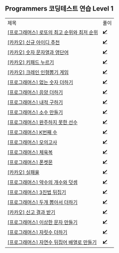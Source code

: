 ## Programmers 코딩테스트 연습 Level 1
<div align="center">
    <table>
        <tr>
            <td>제목</td>
            <td>풀이</td>
        </tr>
        <tr>
            <td><a href="https://programmers.co.kr/learn/courses/30/lessons/77484">[프로그래머스] 로또의 최고 순위와 최저 순위</a></td>
            <td><a href="https://github.com/sieukim/algorithm-programmers/blob/master/level1/ex01.js">✔️</a></td>
        </tr>
        <tr>
            <td><a href="https://programmers.co.kr/learn/courses/30/lessons/72410">[카카오] 신규 아이디 추천</a></td>
            <td><a href="https://github.com/sieukim/algorithm-programmers/blob/master/level1/ex02.js">✔️</a></td>
        </tr>
        <tr>
            <td><a href="https://programmers.co.kr/learn/courses/30/lessons/81301">[카카오] 숫자 문자열과 영단어</a></td>
            <td><a href="https://github.com/sieukim/algorithm-programmers/blob/master/level1/ex03.js">✔️</a></td>
        </tr>
        <tr>
            <td><a href="https://programmers.co.kr/learn/courses/30/lessons/67256">[카카오] 키패드 누르기</a></td>
            <td><a href="https://github.com/sieukim/algorithm-programmers/blob/master/level1/ex04.js">✔️</a></td>
        </tr>
        <tr>
            <td><a href="https://programmers.co.kr/learn/courses/30/lessons/64061">[카카오] 크레인 인형뽑기 게임</a></td>
            <td><a href="https://github.com/sieukim/algorithm-programmers/blob/master/level1/ex05.js">✔️</a></td>
        </tr>
        <tr>
            <td><a href="https://programmers.co.kr/learn/courses/30/lessons/86051">[프로그래머스] 없는 숫자 더하기</a></td>
            <td><a href="https://github.com/sieukim/algorithm-programmers/blob/master/level1/ex06.js">✔️</a></td>
        </tr>
        <tr>
            <td><a href="https://programmers.co.kr/learn/courses/30/lessons/76501">[프로그래머스] 음양 더하기</a></td>
            <td><a href="https://github.com/sieukim/algorithm-programmers/blob/master/level1/ex07.js">✔️</a></td>
        </tr>
        <tr>
            <td><a href="https://programmers.co.kr/learn/courses/30/lessons/70128">[프로그래머스] 내적 구하기</a></td>
            <td><a href="https://github.com/sieukim/algorithm-programmers/blob/master/level1/ex08.js">✔️</a></td>
        </tr>
        <tr>
            <td><a href="https://programmers.co.kr/learn/courses/30/lessons/12977">[프로그래머스] 소수 만들기</a></td>
            <td><a href="https://github.com/sieukim/algorithm-programmers/blob/master/level1/ex09.js">✔️</a></td>
        </tr>
        <tr>
            <td><a href="https://programmers.co.kr/learn/courses/30/lessons/42576">[프로그래머스] 완주하지 못한 선수</a></td>
            <td><a href="https://github.com/sieukim/algorithm-programmers/blob/master/level1/ex10.js">✔️</a></td>
        </tr>
        <tr>
            <td><a href="https://programmers.co.kr/learn/courses/30/lessons/42748">[프로그래머스] K번째 수</a></td>
            <td><a href="https://github.com/sieukim/algorithm-programmers/blob/master/level1/ex11.js">✔️</a></td>
        </tr>
        <tr>
            <td><a href="https://programmers.co.kr/learn/courses/30/lessons/42840">[프로그래머스] 모의고사</a></td>
            <td><a href="https://github.com/sieukim/algorithm-programmers/blob/master/level1/ex12.js">✔️</a></td>
        </tr>
        <tr>
            <td><a href="https://programmers.co.kr/learn/courses/30/lessons/42862">[프로그래머스] 체육복</a></td>
            <td><a href="https://github.com/sieukim/algorithm-programmers/blob/master/level1/ex13.js">✔️</a></td>
        </tr>
        <tr>
            <td><a href="https://programmers.co.kr/learn/courses/30/lessons/1845">[프로그래머스] 폰켓몬</a></td>
            <td><a href="https://github.com/sieukim/algorithm-programmers/blob/master/level1/ex14.js">✔️</a></td>
        </tr>
        <tr>
            <td><a href="https://programmers.co.kr/learn/courses/30/lessons/42889">[카카오] 실패율</a></td>
            <td><a href="https://github.com/sieukim/algorithm-programmers/blob/master/level1/ex15.js">✔️</a></td>
        </tr>
        <tr>
            <td><a href="https://programmers.co.kr/learn/courses/30/lessons/77884">[프로그래머스] 약수의 개수와 덧셈</a></td>
            <td><a href="https://github.com/sieukim/algorithm-programmers/blob/master/level1/ex16.js">✔️</a></td>
        </tr>
        <tr>
            <td><a href="https://programmers.co.kr/learn/courses/30/lessons/68935">[프로그래머스] 3진법 뒤집기</a></td>
            <td><a href="https://github.com/sieukim/algorithm-programmers/blob/master/level1/ex17.js">✔️</a></td>
        </tr>
        <tr>
            <td><a href="https://programmers.co.kr/learn/courses/30/lessons/68644">[프로그래머스] 두개 뽑아서 더하기</a></td>
            <td><a href="https://github.com/sieukim/algorithm-programmers/blob/master/level1/ex18.js">✔️</a></td>
        </tr>
        <tr>
            <td><a href="https://programmers.co.kr/learn/courses/30/lessons/92334">[카카오] 신고 결과 받기</a></td>
            <td><a href="https://github.com/sieukim/algorithm-programmers/blob/master/level1/ex19.js">✔️</a></td>
        </tr>
        <tr>
            <td><a href="https://programmers.co.kr/learn/courses/30/lessons/12930">[프로그래머스] 이상한 문자 만들기</a></td>
            <td><a href="https://github.com/sieukim/algorithm-programmers/blob/master/level1/ex20.js">✔️</a></td>
        </tr>
        <tr>
            <td><a href="https://programmers.co.kr/learn/courses/30/lessons/12931">[프로그래머스] 자릿수 더하기</a></td>
            <td><a href="https://github.com/sieukim/algorithm-programmers/blob/master/level1/ex21.js">✔️</a></td>
        </tr>
        <tr>
            <td><a href="https://programmers.co.kr/learn/courses/30/lessons/12932">[프로그래머스] 자연수 뒤집어 배열로 만들기</a></td>
            <td><a href="https://github.com/sieukim/algorithm-programmers/blob/master/level1/ex22.js">✔️</a></td>
        </tr>
    </table>
</div>